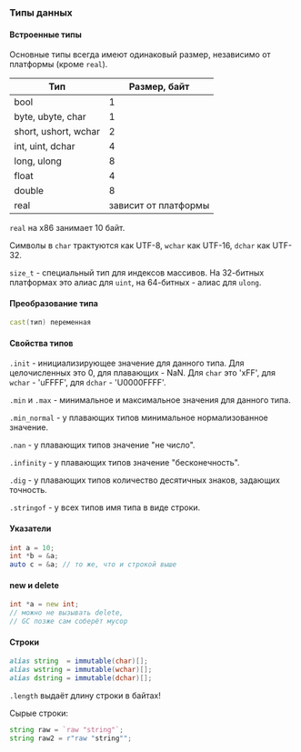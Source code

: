### Типы данных

#### Встроенные типы

Основные типы всегда имеют одинаковый размер, независимо от платформы (кроме `real`).

| Тип                  | Размер, байт         |
|----------------------|----------------------|
| bool                 | 1                    |
| byte, ubyte, char    | 1                    |
| short, ushort, wchar | 2                    |
| int, uint, dchar     | 4                    |
| long, ulong          | 8                    |
| float                | 4                    |
| double               | 8                    |
| real                 | зависит от платформы |

`real` на x86 занимает 10 байт.

Символы в `char` трактуются как UTF-8, `wchar` как UTF-16, `dchar` как UTF-32.

`size_t` - специальный тип для индексов массивов. На 32-битных платформах это алиас для `uint`, на 64-битных - алиас для `ulong`.

#### Преобразование типа

```d
cast(тип) переменная
```

#### Свойства типов

`.init` - инициализирующее значение для данного типа. Для целочисленных это 0, для плавающих - NaN. Для `char` это 'xFF', для `wchar` - 'uFFFF', для `dchar` - 'U0000FFFF'.

`.min` и `.max` - минимальное и максимальное значения для данного типа.

`.min_normal` - у плавающих типов минимальное нормализованное значение.

`.nan` - у плавающих типов значение "не число".

`.infinity` - у плавающих типов значение "бесконечность".

`.dig` - у плавающих типов количество десятичных знаков, задающих точность.

`.stringof` - у всех типов имя типа в виде строки.

#### Указатели

```d
int a = 10;
int *b = &a;
auto c = &a; // то же, что и строкой выше
```

#### new и delete

```d
int *a = new int;
// можно не вызывать delete, 
// GC позже сам соберёт мусор
```

#### Строки

```d
alias string  = immutable(char)[];
alias wstring = immutable(wchar)[];
alias dstring = immutable(dchar)[];
```

`.length` выдаёт длину строки в байтах!

Сырые строки:

```d
string raw = `raw "string"`;
string raw2 = r"raw "string"";
```